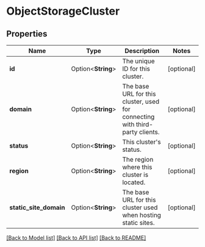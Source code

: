 # ObjectStorageCluster

## Properties

Name | Type | Description | Notes
------------ | ------------- | ------------- | -------------
**id** | Option<**String**> | The unique ID for this cluster. | [optional]
**domain** | Option<**String**> | The base URL for this cluster, used for connecting with third-party clients. | [optional]
**status** | Option<**String**> | This cluster's status. | [optional]
**region** | Option<**String**> | The region where this cluster is located. | [optional]
**static_site_domain** | Option<**String**> | The base URL for this cluster used when hosting static sites. | [optional]

[[Back to Model list]](../README.md#documentation-for-models) [[Back to API list]](../README.md#documentation-for-api-endpoints) [[Back to README]](../README.md)



